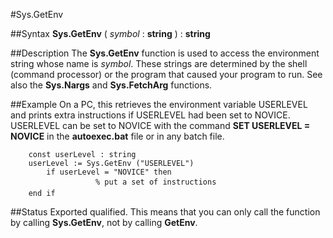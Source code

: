 
#Sys.GetEnv

##Syntax
**Sys.GetEnv** ( _symbol_ : **string** ) : **string**



##Description
The **Sys.GetEnv** function is used to access the environment string whose name is _symbol_. These strings are determined by the shell (command processor) or the program that caused your program to run. See also the **Sys.Nargs** and **Sys.FetchArg** functions.



##Example
On a PC, this retrieves the environment variable USERLEVEL and prints extra instructions if USERLEVEL had been set to NOVICE. USERLEVEL can be set to NOVICE with the command **SET USERLEVEL = NOVICE** in the **autoexec.bat** file or in any batch file.


        const userLevel : string
        userLevel := Sys.GetEnv ("USERLEVEL")
            if userLevel = "NOVICE" then
                       % put a set of instructions
        end if
##Status
Exported qualified.
This means that you can only call the function by calling **Sys.GetEnv**, not by calling **GetEnv**.


